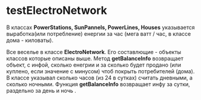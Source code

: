# testElectroNetwork

В классах **PowerStations, SunPannels, PowerLines, Houses** указывается выработка(или потребление) енергии за час (мега ватт / час, в классе дома - киловаты).

Все веселье в классе **ElectroNetwork**. Его составлющие - объекты классов которые описаны выше. Метод **getBalanceInfo** возвращает объект, с инфой, сколько енегрии и за сколько будет продано (или куплено, если значение с минусом) чтоб покрыть потребителей (дома). В классе указывал сколько часов (из 24 в сутках) считать дневными, а сколько ночными. Функция **getBalanceInfo** возвращает инфу за сутки, раздельно за день и ночь .
